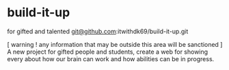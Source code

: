 # build-it-up
for gifted and talented
git@github.com:itwithdk69/build-it-up.git

[ warning ! any information that may be outside this area will be sanctioned ]
A new project for gifted people and students, create a web for showing every about how our brain can work and how abilities can be in progress. 


